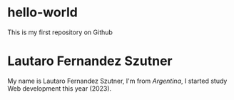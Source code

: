 # hello-world
This is my first repository on Github

# Lautaro Fernandez Szutner

My name is Lautaro Fernandez Szutner, I'm from *Argentina*, I started study Web development this year (2023).
